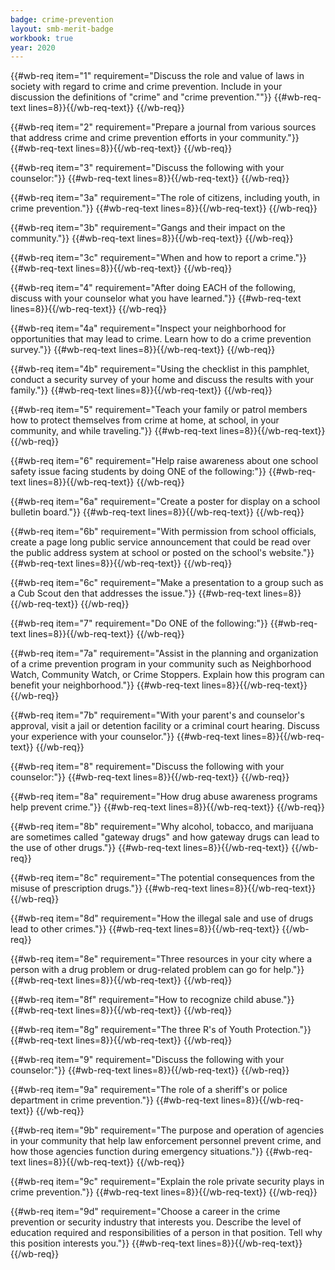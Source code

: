 ```yaml
---
badge: crime-prevention
layout: smb-merit-badge
workbook: true
year: 2020
---
```



{{#wb-req item="1" requirement="Discuss the role and value of laws in society with regard to crime and crime prevention. Include in your discussion the definitions of "crime" and "crime prevention.""}}
{{#wb-req-text lines=8}}{{/wb-req-text}}
{{/wb-req}}

{{#wb-req item="2" requirement="Prepare a journal from various sources that address crime and crime prevention efforts in your community."}}
{{#wb-req-text lines=8}}{{/wb-req-text}}
{{/wb-req}}

{{#wb-req item="3" requirement="Discuss the following with your counselor:"}}
{{#wb-req-text lines=8}}{{/wb-req-text}}
{{/wb-req}}

{{#wb-req item="3a" requirement="The role of citizens, including youth, in crime prevention."}}
{{#wb-req-text lines=8}}{{/wb-req-text}}
{{/wb-req}}

{{#wb-req item="3b" requirement="Gangs and their impact on the community."}}
{{#wb-req-text lines=8}}{{/wb-req-text}}
{{/wb-req}}

{{#wb-req item="3c" requirement="When and how to report a crime."}}
{{#wb-req-text lines=8}}{{/wb-req-text}}
{{/wb-req}}

{{#wb-req item="4" requirement="After doing EACH of the following, discuss with your counselor what you have learned."}}
{{#wb-req-text lines=8}}{{/wb-req-text}}
{{/wb-req}}

{{#wb-req item="4a" requirement="Inspect your neighborhood for opportunities that may lead to crime. Learn how to do a crime prevention survey."}}
{{#wb-req-text lines=8}}{{/wb-req-text}}
{{/wb-req}}

{{#wb-req item="4b" requirement="Using the checklist in this pamphlet, conduct a security survey of your home and discuss the results with your family."}}
{{#wb-req-text lines=8}}{{/wb-req-text}}
{{/wb-req}}

{{#wb-req item="5" requirement="Teach your family or patrol members how to protect themselves from crime at home, at school, in your community, and while traveling."}}
{{#wb-req-text lines=8}}{{/wb-req-text}}
{{/wb-req}}

{{#wb-req item="6" requirement="Help raise awareness about one school safety issue facing students by doing ONE of the following:"}}
{{#wb-req-text lines=8}}{{/wb-req-text}}
{{/wb-req}}

{{#wb-req item="6a" requirement="Create a poster for display on a school bulletin board."}}
{{#wb-req-text lines=8}}{{/wb-req-text}}
{{/wb-req}}

{{#wb-req item="6b" requirement="With permission from school officials, create a page long public service announcement that could be read over the public address system at school or posted on the school's website."}}
{{#wb-req-text lines=8}}{{/wb-req-text}}
{{/wb-req}}

{{#wb-req item="6c" requirement="Make a presentation to a group such as a Cub Scout den that addresses the issue."}}
{{#wb-req-text lines=8}}{{/wb-req-text}}
{{/wb-req}}

{{#wb-req item="7" requirement="Do ONE of the following:"}}
{{#wb-req-text lines=8}}{{/wb-req-text}}
{{/wb-req}}

{{#wb-req item="7a" requirement="Assist in the planning and organization of a crime prevention program in your community such as Neighborhood Watch, Community Watch, or Crime Stoppers. Explain how this program can benefit your neighborhood."}}
{{#wb-req-text lines=8}}{{/wb-req-text}}
{{/wb-req}}

{{#wb-req item="7b" requirement="With your parent's and counselor's approval, visit a jail or detention facility or a criminal court hearing. Discuss your experience with your counselor."}}
{{#wb-req-text lines=8}}{{/wb-req-text}}
{{/wb-req}}

{{#wb-req item="8" requirement="Discuss the following with your counselor:"}}
{{#wb-req-text lines=8}}{{/wb-req-text}}
{{/wb-req}}

{{#wb-req item="8a" requirement="How drug abuse awareness programs help prevent crime."}}
{{#wb-req-text lines=8}}{{/wb-req-text}}
{{/wb-req}}

{{#wb-req item="8b" requirement="Why alcohol, tobacco, and marijuana are sometimes called "gateway drugs" and how gateway drugs can lead to the use of other drugs."}}
{{#wb-req-text lines=8}}{{/wb-req-text}}
{{/wb-req}}

{{#wb-req item="8c" requirement="The potential consequences from the misuse of prescription drugs."}}
{{#wb-req-text lines=8}}{{/wb-req-text}}
{{/wb-req}}

{{#wb-req item="8d" requirement="How the illegal sale and use of drugs lead to other crimes."}}
{{#wb-req-text lines=8}}{{/wb-req-text}}
{{/wb-req}}

{{#wb-req item="8e" requirement="Three resources in your city where a person with a drug problem or drug-related problem can go for help."}}
{{#wb-req-text lines=8}}{{/wb-req-text}}
{{/wb-req}}

{{#wb-req item="8f" requirement="How to recognize child abuse."}}
{{#wb-req-text lines=8}}{{/wb-req-text}}
{{/wb-req}}

{{#wb-req item="8g" requirement="The three R's of Youth Protection."}}
{{#wb-req-text lines=8}}{{/wb-req-text}}
{{/wb-req}}

{{#wb-req item="9" requirement="Discuss the following with your counselor:"}}
{{#wb-req-text lines=8}}{{/wb-req-text}}
{{/wb-req}}

{{#wb-req item="9a" requirement="The role of a sheriff's or police department in crime prevention."}}
{{#wb-req-text lines=8}}{{/wb-req-text}}
{{/wb-req}}

{{#wb-req item="9b" requirement="The purpose and operation of agencies in your community that help law enforcement personnel prevent crime, and how those agencies function during emergency situations."}}
{{#wb-req-text lines=8}}{{/wb-req-text}}
{{/wb-req}}

{{#wb-req item="9c" requirement="Explain the role private security plays in crime prevention."}}
{{#wb-req-text lines=8}}{{/wb-req-text}}
{{/wb-req}}

{{#wb-req item="9d" requirement="Choose a career in the crime prevention or security industry that interests you. Describe the level of education required and responsibilities of a person in that position. Tell why this position interests you."}}
{{#wb-req-text lines=8}}{{/wb-req-text}}
{{/wb-req}}
